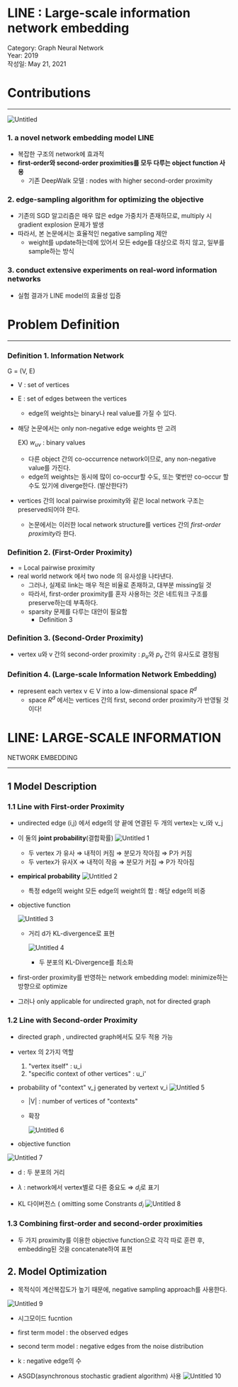 # LINE : Large-scale information network embedding

Category: Graph Neural Network<br>
Year: 2019<br>
작성일: May 21, 2021

# Contributions
---
![Untitled](https://user-images.githubusercontent.com/28617444/126431884-fd4a997d-460e-4153-9bb7-4acedc0fbe80.png)


### 1. a novel network embedding model LINE

- 복잡한 구조의 network에 효과적
- **first-order와 second-order proximities를 모두 다루는 object function 사용**
    - 기존 DeepWalk 모델 : nodes with higher second-order proximity

### 2. edge-sampling algorithm for optimizing the objective

- 기존의 SGD 알고리즘은 매우 많은 edge 가중치가 존재하므로, multiply 시 gradient explosion 문제가 발생
- 따라서, 본 논문에서는 효율적인 negative sampling 제안
    - weight를 update하는데에 있어서 모든 edge를 대상으로 하지 않고, 일부를 sample하는 방식

### 3. conduct extensive experiments on real-word information networks

- 실험 결과가 LINE model의 효율성 입증

# Problem Definition
---

### Definition 1. Information Network

G = (V, E)

- V : set of vertices
- E : set of edges between the vertices
    - edge의 weights는 binary나 real value를 가질 수 있다.
- 해당 논문에서는 only non-negative edge weights 만 고려

    EX) $w_{uv}$ : binary values

    - 다른 object 간의 co-occurrence network이므로, any non-negative value를 가진다.
    - edge의 weights는 동시에 많이 co-occur할 수도, 또는 몇번만 co-occur 할 수도 있기에 diverge한다. (발산한다?)
- vertices 간의 local pairwise proximity와 같은 local network 구조는 preserved되어야 한다.
    - 논문에서는 이러한 local network structure를 vertices 간의 *first-order proximity*라 한다.

### Definition 2. (First-Order Proximity)

- = Local pairwise proximity
- real world network 에서 two node 의 유사성을 나타낸다.
    - 그러나, 실제로 link는 매우 적은 비율로 존재하고, 대부분 missing일 것
    - 따라서, first-order proximity를 혼자 사용하는 것은 네트워크 구조를 preserve하는데 부족하다.
    - sparsity 문제를 다루는 대안이 필요함
        - Definition 3

### Definition 3. (Second-Order Proximity)

- vertex u와 v 간의 second-order proximity : $p_u$와 $p_v$ 간의 유사도로 결정됨

### Definition 4. (Large-scale Information Network Embedding)

- represent each vertex v ∈ V into a low-dimensional space $R^d$
    - space $R^d$ 에서는 vertices 간의 first, second order proximity가 반영될 것이다!

# LINE: LARGE-SCALE INFORMATION
NETWORK EMBEDDING

---

## 1 Model Description

### 1.1 Line with First-order Proximity

- undirected edge (i,j) 에서 edge의 양 끝에 연결된 두 개의 vertex는 v_i와 v_j
- 이 둘의 **joint probability**(결합확률)
![Untitled 1](https://user-images.githubusercontent.com/28617444/126431885-76c6cbd2-a710-4c4d-b6e7-0511f8244043.png)


    - 두 vertex 가 유사 ⇒ 내적이 커짐 ⇒ 분모가 작아짐 ⇒ P가 커짐
    - 두 vertex가 유사X ⇒ 내적이 작음 ⇒ 분모가 커짐 ⇒ P가 작아짐


- **empirical probability**
![Untitled 2](https://user-images.githubusercontent.com/28617444/126431887-eba6f38c-49cf-4d28-aa13-65c0bfadb7b9.png)

    - 특정 edge의 weight 모든 edge의 weight의 합 : 해당 edge의 비중

- objective function

    ![Untitled 3](https://user-images.githubusercontent.com/28617444/126431888-2185da6c-4f01-48dd-b5b2-47c806b9aa28.png)


  - 거리 d가 KL-divergence로 표현

    ![Untitled 4](https://user-images.githubusercontent.com/28617444/126431889-d9a5ac7b-ae87-4af9-873f-424055f26e44.png)

    - 두 분포의 KL-Divergence를 최소화

- first-order proximity를 반영하는 network embedding model: minimize하는 방향으로 optimize
- 그러나 only applicable for undirected graph, not for directed graph

### 1.2 Line with Second-order Proximity

- directed graph , undirected graph에서도 모두 적용 가능
- vertex 의 2가지 역할
    1. "vertex itself" : u_i
    2. "specific context of other vertices" : u_i'


- probability of "context" v_j generated by vertext v_i
![Untitled 5](https://user-images.githubusercontent.com/28617444/126431890-52967a61-8b85-46de-8541-8b904657ccfd.png)

  - |V| : number of vertices of "contexts"
  - 확장

      ![Untitled 6](https://user-images.githubusercontent.com/28617444/126431877-bd9b4ae9-65aa-48cc-9393-4bc880d0d608.png)

- objective function

![Untitled 7](https://user-images.githubusercontent.com/28617444/126431879-9375477a-4991-45ed-951a-10a712f451ca.png)


  - d : 두 분포의 거리
  - $\lambda$ : network에서 vertex별로 다른 중요도 ⇒ $d_i$로 표기

  - KL 다이버전스 ( omitting some Constrants $d_i$
    ![Untitled 8](https://user-images.githubusercontent.com/28617444/126431880-9f237f31-3f68-477a-b1b6-b0e094e0797a.png)


### 1.3 Combining first-order and second-order proximities

- 두 가지 proximity를 이용한 objective function으로 각각 따로 훈련 후, embedding된 것을 concatenate하여 표현

## 2. Model Optimization

- 목적식이 계산복잡도가 높기 때문에, negative sampling approach를 사용한다.

![Untitled 9](https://user-images.githubusercontent.com/28617444/126431881-262f141a-a1e9-4159-a807-3fad6cba99e3.png)


  - 시그모이드 fucntion
  - first term model : the observed edges
  - second term model : negative edges from the noise distribution
  - k : negative edge의 수

- ASGD(asynchronous stochastic gradient algorithm) 사용
![Untitled 10](https://user-images.githubusercontent.com/28617444/126431883-e8581303-a194-4056-bcca-8cbd20ee02d1.png)

